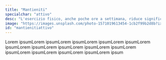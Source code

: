 ```yaml
---
title: "Mantieniti"
specialchar: "attivo"
desc: "L'esercizio fisico, anche poche ore a settimana, riduce significativamente il rischio del cancro."
image: "https://images.unsplash.com/photo-1571019613454-1cb2f99b2d8b?ixid=MnwxMjA3fDB8MHxwaG90by1wYWdlfHx8fGVufDB8fHx8&ixlib=rb-1.2.1&auto=format&fit=crop&w=2100&q=80"
id: "mantienitiattivo"
---
```


Lorem ipsumLorem ipsumLorem ipsumLorem ipsumLorem ipsumLorem ipsumLorem ipsumLorem ipsumLorem ipsumLorem ipsumLorem ipsumLorem ipsumLorem ipsumLorem ipsumLorem ipsum
